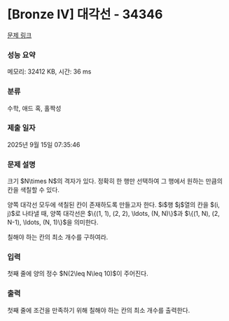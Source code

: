 # [Bronze IV] 대각선 - 34346 

[문제 링크](https://www.acmicpc.net/problem/34346) 

### 성능 요약

메모리: 32412 KB, 시간: 36 ms

### 분류

수학, 애드 혹, 홀짝성

### 제출 일자

2025년 9월 15일 07:35:46

### 문제 설명

<p>크기 $N\times N$의 격자가 있다. 정확히 한 행만 선택하여 그 행에서 원하는 만큼의 칸을 색칠할 수 있다. </p>

<p>양쪽 대각선 모두에 색칠된 칸이 존재하도록 만들고자 한다. $i$행 $j$열의 칸을 $(i, j)$로 나타낼 때, 양쪽 대각선은 $\{(1, 1), (2, 2), \ldots, (N, N)\}$과 $\{(1, N), (2, N-1), \ldots, (N, 1)\}$을 의미한다.</p>

<p>칠해야 하는 칸의 최소 개수를 구하여라.</p>

### 입력 

 <p>첫째 줄에 양의 정수 $N(2\leq N\leq 10)$이 주어진다.</p>

### 출력 

 <p>첫째 줄에 조건을 만족하기 위해 칠해야 하는 칸의 최소 개수를 출력한다.</p>

